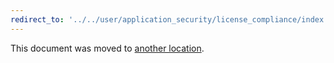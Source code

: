 ```yaml
---
redirect_to: '../../user/application_security/license_compliance/index.md'
---
```


This document was moved to [another location](../../user/application_security/license_compliance/index.md).

